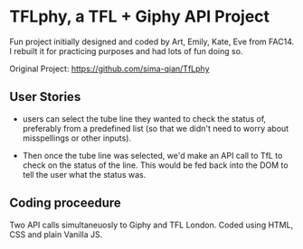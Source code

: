 # TFLphy, a TFL + Giphy API Project

Fun project initially designed and coded by Art, Emily, Kate, Eve from FAC14. I rebuilt it for practicing purposes and had lots of fun doing so. 

Original Project: https://github.com/sima-qian/TfLphy

## User Stories 

- users can select the tube line they wanted to check the status of, preferably from a predefined list (so that we didn't need to worry about misspellings or other inputs).

- Then once the tube line was selected, we'd make an API call to TfL to check on the status of the line. This would be fed back into the DOM to tell the user what the status was.

## Coding proceedure

Two API calls simultaneuosly to Giphy and TFL London. Coded using HTML, CSS and plain Vanilla JS. 



